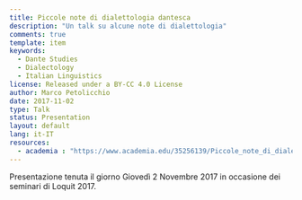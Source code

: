 ```yaml
---
title: Piccole note di dialettologia dantesca
description: "Un talk su alcune note di dialettologia"
comments: true
template: item
keywords: 
  - Dante Studies
  - Dialectology
  - Italian Linguistics
license: Released under a BY-CC 4.0 License
author: Marco Petolicchio
date: 2017-11-02
type: Talk
status: Presentation
layout: default
lang: it-IT
resources:
  - academia : "https://www.academia.edu/35256139/Piccole_note_di_dialettologia_dantesca"
---
```


Presentazione tenuta il giorno Giovedì 2 Novembre 2017 in occasione dei seminari di Loquit 2017. 
